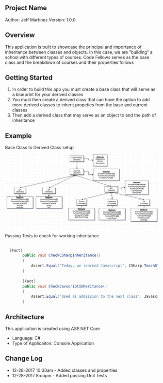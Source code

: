 ## Project Name
Author: Jeff Martinez
Version: 1.0.0 

## Overview
This application is built to showcase the principal and importance of inheritance between classes and objects.  In this case, we are "building" a school with different types of courses.  Code Fellows serves as the base class and the breakdown of courses and their properties follows

## Getting Started
1. In order to build this app you must create a base class that will serve as a blueprint for your derived classes
2. You must then create a derived class that can have the option to add more derived classes to inherit propeties from the base and current classes
3. Then add a derived class that may serve as an object to end the path of inheritance

## Example
Base Class to Derived Class setup
![Alt text](CF-Diagram.png?raw=true "Optional Title")

Passing Tests to check for working inheritance
```c#

  [Fact]
        public void CheckCSharpInheritance()
        {
            Assert.Equal("Today, we learned Javascript", CSharp.TeachStudents());
        }

        [Fact]
        public void CheckJavscriptInheritance()
        {
            Assert.Equal("Used as admission to the next class", Javascript.PassFinal());
        }
```

## Architecture
This application is created using ASP.NET Core
- Language: C# 
- Type of Applicaiton: Console Application 

## Change Log
- 12-28-2017 10:30am - Added classes and properties
- 12-28-2017 8:oopm - Added passing Unit Tests
